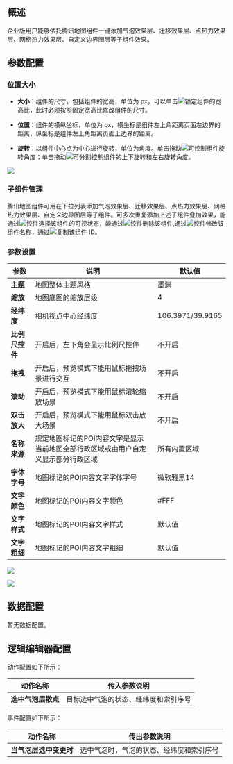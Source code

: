 ## 概述
企业版用户能够依托腾讯地图组件一键添加气泡效果层、迁移效果层、点热力效果层、网格热力效果层、自定义边界图层等子组件效果。

## 参数配置
### 位置大小
- **大小**：组件的尺寸，包括组件的宽高，单位为 px，可以单击![](https://qcloudimg.tencent-cloud.cn/raw/14cfc795c5e4cd68e6ea34d30b3ca65d.png)锁定组件的宽高比，此时必须按照固定宽高比修改组件的尺寸。

- **位置**：组件的横纵坐标，单位为 px，横坐标是组件左上角距离页面左边界的距离，纵坐标是组件左上角距离页面上边界的距离。

- **旋转**：以组件中心点为中心进行旋转，单位为角度。单击拖动![](https://qcloudimg.tencent-cloud.cn/raw/98f69c15dbaa4133b0db8090e8332322.png)可控制组件旋转角度；单击拖动![](https://qcloudimg.tencent-cloud.cn/raw/a381c38863e98d18e46033e76e380251.png)可分别控制组件的上下旋转和左右旋转角度。

![](https://qcloudimg.tencent-cloud.cn/raw/0005e8e2ad223f6a3650324120a66767.png)

### 子组件管理
腾讯地图组件可用在下拉列表添加气泡效果层、迁移效果层、点热力效果层、网格热力效果层、自定义边界图层等子组件。可多次重复添加上述子组件叠加效果，能通过![](https://qcloudimg.tencent-cloud.cn/raw/51dd260b24aa2db7f67426009b376ce9.png)控件选择该组件的可视状态，能通过![](https://qcloudimg.tencent-cloud.cn/raw/94a0e25b3580187a00af528b65f63236.png)控件删除该组件,通过![](https://qcloudimg.tencent-cloud.cn/raw/85fad3c0ae8506f0c6c398898f5cf843.png)控件修改该组件名称，通过![](https://qcloudimg.tencent-cloud.cn/raw/f7b5597b228ef2e59f1b4cfe1876959f.png)复制该组件 ID。

### 参数设置
| 参数 | 说明 | 默认值 |
| --- | --- | --- |
| **主题** | 地图整体主题风格 | 墨渊 |
| **缩放** | 地图底图的缩放层级 | 4 |
| **经纬度** | 相机视点中心经纬度 | 106.3971/39.9165 |
| **比例尺控件** | 开启后，左下角会显示比例尺控件 | 不开启|
| **拖拽** | 开启后，预览模式下能用鼠标拖拽场景进行交互 | 不开启 |
| **滚动** | 开启后，预览模式下能用鼠标滚轮缩放场景 | 不开启 |
| **双击放大** | 开启后，预览模式下能用鼠标双击放大场景 | 不开启|
| **名称来源** | 规定地图标记的POI内容文字是显示当前地图全部行政区域或由用户自定义显示部分行政区域 | 所有内置区域|
| **字体字号** | 地图标记的POI内容文字字体字号 | 微软雅黑14 |
| **文字颜色** | 地图标记的POI内容文字颜色 | #FFF |
| **文字样式** | 地图标记的POI内容文字样式 | 默认值 |
| **文字粗细** | 地图标记的POI内容文字粗细 | 默认值 |

![](https://qcloudimg.tencent-cloud.cn/raw/17a6b6921e6a0694141d5a415ba4fa55.png)

![](https://qcloudimg.tencent-cloud.cn/raw/0baf78df410c0e3eab06ca5baa7eef8f.png)

## 数据配置
暂无数据配置。

## 逻辑编辑器配置
动作配置如下所示：

| 动作名称 | 传入参数说明 |
| --- | --- |
| **选中气泡层散点** | 目标选中气泡的状态、经纬度和索引序号 |

事件配置如下所示：

| 动作名称 | 传出参数说明 |
| --- | --- |
| **当气泡层选中变更时** | 选中气泡时，气泡的状态、经纬度和索引序号 |

